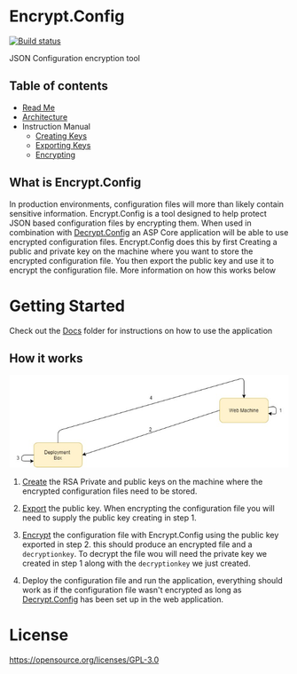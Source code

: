 # Encrypt.Config
[![Build status](https://ci.appveyor.com/api/projects/status/gfh5l8uq94ws732x/branch/master?svg=true)](https://github.com/Supercide/Encrypt.Config/tree/master)

JSON Configuration encryption tool
## Table of contents
- [Read Me](./readme.md)
- [Architecture](./docs/Architecture.md)
- Instruction Manual
    - [Creating Keys](./docs/CreatingKeys.md)
    - [Exporting Keys](./docs/ExportingKeys.md)
    - [Encrypting](./docs/Encryption.md)

## What is Encrypt.Config

In production environments, configuration files will more than likely contain sensitive information. Encrypt.Config is a tool designed to help protect JSON based configuration files by encrypting them. When used in combination with [Decrypt.Config](https://github.com/Supercide/Decrypt.Config) an ASP Core application will be able to use encrypted configuration files. Encrypt.Config does this by first Creating a public and private key on the machine where you want to store the encrypted configuration file. You then export the public key and use it to encrypt the configuration file. More information on how this works below 

# Getting Started 
Check out the [Docs](/docs) folder for instructions on how to use the application 

## How it works

![Diagram of how it works](./docs/images/Diagram-How.jpg)

1. [Create](/docs/creatingkeys.md) the RSA Private and public keys on the machine where the encrypted configuration files need to be stored.

2. [Export](/docs/exportingkeys.md) the public key. When encrypting the configuration file you will need to supply the public key creating in step 1.

3. [Encrypt](/docs/encryption.md) the configuration file with Encrypt.Config using the public key exported in step 2. this should produce an encrypted file and a `decryptionkey`. To decrypt the file wou will need the private key we created in step 1 along with the `decryptionkey` we just created.

4. Deploy the configuration file and run the application, everything should work as if the configuration file wasn't encrypted as long as [Decrypt.Config](https://github.com/Supercide/Decrypt.Config)  has been set up in the web application.

# License

https://opensource.org/licenses/GPL-3.0